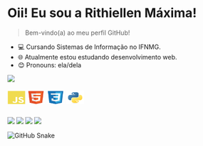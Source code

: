 <h1>Oii! Eu sou a Rithiellen Máxima!</h1>

> Bem-vindo(a) ao meu perfil GitHub!

+ 💻 Cursando Sistemas de Informação no IFNMG.
+ 🌐 Atualmente estou estudando desenvolvimento web.
+ 😊 Pronouns: ela/dela

<a href="https://github.com/Rithiellen">
  <img height=200 align="" src="https://github-readme-stats.vercel.app/api?username=Rithiellen&show_icons=true&title_color=ff69b4&bg_color=151515" />
</a>

<div style="display: inline_block"><br>
  <img align="center" alt="Rafa-Js" height="30" width="40" src="https://raw.githubusercontent.com/devicons/devicon/master/icons/javascript/javascript-plain.svg">
  <img align="center" alt="Rafa-HTML" height="30" width="40" src="https://raw.githubusercontent.com/devicons/devicon/master/icons/html5/html5-original.svg">
  <img align="center" alt="Rafa-CSS" height="30" width="40" src="https://raw.githubusercontent.com/devicons/devicon/master/icons/css3/css3-original.svg">
  <img align="center" alt="Rafa-Python" height="30" width="40" src="https://raw.githubusercontent.com/devicons/devicon/master/icons/python/python-original.svg">
  
  ##
 
<div> 
  <a href="https://www.instagram.com/rithi_maxima/?igsh=bzBudWVmejAwcDd1" target="_blank"><img src="https://img.shields.io/badge/-Instagram-%23E4405F?style=for-the-badge&logo=instagram&logoColor=white" target="_blank"></a>
 <a href="#" target="_blank"><img src="https://img.shields.io/badge/Discord-7289DA?style=for-the-badge&logo=discord&logoColor=white" target="_blank"></a> 
  <a href ="rithiellenkarinym@gmail.com"><img src="https://img.shields.io/badge/-Gmail-%23333?style=for-the-badge&logo=gmail&logoColor=white" target="_blank"></a>
  <a href="https://www.linkedin.com/in/rithiellen-m%C3%A1xima-324305306/" target="_blank"><img src="https://img.shields.io/badge/-LinkedIn-%230077B5?style=for-the-badge&logo=linkedin&logoColor=white" target="_blank"></a> 

 ![GitHub Snake](https://username.github.io/repository-name/github-contribution-grid-snake.svg)
</div>
